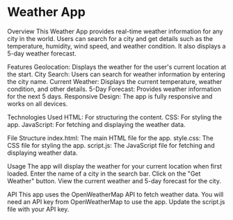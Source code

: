 # Weather App 
Overview
This Weather App provides real-time weather information for any city in the world. Users can search for a city and get details such as the temperature, humidity, wind speed, and weather condition. It also displays a 5-day weather forecast.

Features
Geolocation: Displays the weather for the user's current location at the start.
City Search: Users can search for weather information by entering the city name.
Current Weather: Displays the current temperature, weather condition, and other details.
5-Day Forecast: Provides weather information for the next 5 days.
Responsive Design: The app is fully responsive and works on all devices.

Technologies Used
HTML: For structuring the content.
CSS: For styling the app.
JavaScript: For fetching and displaying the weather data.

File Structure
index.html: The main HTML file for the app.
style.css: The CSS file for styling the app.
script.js: The JavaScript file for fetching and displaying weather data.

Usage
The app will display the weather for your current location when first loaded.
Enter the name of a city in the search bar.
Click on the "Get Weather" button.
View the current weather and 5-day forecast for the city.

API
This app uses the OpenWeatherMap API to fetch weather data. You will need an API key from OpenWeatherMap to use the app. Update the script.js file with your API key.
